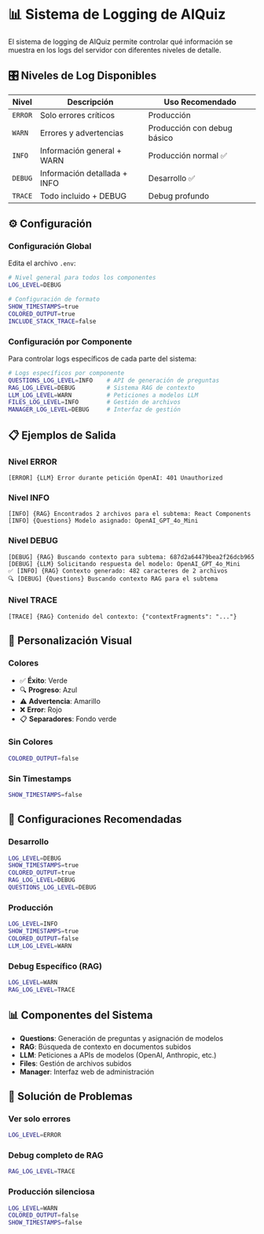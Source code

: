 # 📊 Sistema de Logging de AIQuiz

El sistema de logging de AIQuiz permite controlar qué información se muestra en los logs del servidor con diferentes niveles de detalle.

## 🎛️ Niveles de Log Disponibles

| Nivel | Descripción | Uso Recomendado |
|-------|-------------|-----------------|
| `ERROR` | Solo errores críticos | Producción |
| `WARN` | Errores y advertencias | Producción con debug básico |
| `INFO` | Información general + WARN | Producción normal ✅ |
| `DEBUG` | Información detallada + INFO | Desarrollo ✅ |
| `TRACE` | Todo incluido + DEBUG | Debug profundo |

## ⚙️ Configuración

### Configuración Global

Edita el archivo `.env`:

```bash
# Nivel general para todos los componentes
LOG_LEVEL=DEBUG

# Configuración de formato
SHOW_TIMESTAMPS=true
COLORED_OUTPUT=true
INCLUDE_STACK_TRACE=false
```

### Configuración por Componente

Para controlar logs específicos de cada parte del sistema:

```bash
# Logs específicos por componente
QUESTIONS_LOG_LEVEL=INFO    # API de generación de preguntas
RAG_LOG_LEVEL=DEBUG         # Sistema RAG de contexto
LLM_LOG_LEVEL=WARN          # Peticiones a modelos LLM
FILES_LOG_LEVEL=INFO        # Gestión de archivos
MANAGER_LOG_LEVEL=DEBUG     # Interfaz de gestión
```

## 📋 Ejemplos de Salida

### Nivel ERROR
```
[ERROR] {LLM} Error durante petición OpenAI: 401 Unauthorized
```

### Nivel INFO  
```
[INFO] {RAG} Encontrados 2 archivos para el subtema: React Components
[INFO] {Questions} Modelo asignado: OpenAI_GPT_4o_Mini
```

### Nivel DEBUG
```
[DEBUG] {RAG} Buscando contexto para subtema: 687d2a64479bea2f26dcb965
[DEBUG] {LLM} Solicitando respuesta del modelo: OpenAI_GPT_4o_Mini
✅ [INFO] {RAG} Contexto generado: 482 caracteres de 2 archivos
🔍 [DEBUG] {Questions} Buscando contexto RAG para el subtema
```

### Nivel TRACE
```
[TRACE] {RAG} Contenido del contexto: {"contextFragments": "..."}
```

## 🎨 Personalización Visual

### Colores
- ✅ **Éxito**: Verde
- 🔍 **Progreso**: Azul  
- ⚠️ **Advertencia**: Amarillo
- ❌ **Error**: Rojo
- 📋 **Separadores**: Fondo verde

### Sin Colores
```bash
COLORED_OUTPUT=false
```

### Sin Timestamps
```bash
SHOW_TIMESTAMPS=false
```

## 🚀 Configuraciones Recomendadas

### Desarrollo
```bash
LOG_LEVEL=DEBUG
SHOW_TIMESTAMPS=true
COLORED_OUTPUT=true
RAG_LOG_LEVEL=DEBUG
QUESTIONS_LOG_LEVEL=DEBUG
```

### Producción
```bash
LOG_LEVEL=INFO
SHOW_TIMESTAMPS=true
COLORED_OUTPUT=false
LLM_LOG_LEVEL=WARN
```

### Debug Específico (RAG)
```bash
LOG_LEVEL=WARN
RAG_LOG_LEVEL=TRACE
```

## 📊 Componentes del Sistema

- **Questions**: Generación de preguntas y asignación de modelos
- **RAG**: Búsqueda de contexto en documentos subidos
- **LLM**: Peticiones a APIs de modelos (OpenAI, Anthropic, etc.)
- **Files**: Gestión de archivos subidos
- **Manager**: Interfaz web de administración

## 🔧 Solución de Problemas

### Ver solo errores
```bash
LOG_LEVEL=ERROR
```

### Debug completo de RAG
```bash
RAG_LOG_LEVEL=TRACE
```

### Producción silenciosa
```bash
LOG_LEVEL=WARN
COLORED_OUTPUT=false
SHOW_TIMESTAMPS=false
```